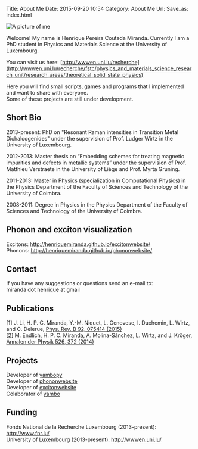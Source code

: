 Title: About Me
Date: 2015-09-20 10:54
Category: About Me
Url:
Save_as: index.html

![A picture of me]({filename}/images/me.jpg)

Welcome!
My name is Henrique Pereira Coutada Miranda.
Currently I am a PhD student in Physics and Materials Science at the University of Luxembourg.

You can visit us here:
[http://wwwen.uni.lu/recherche](http://wwwen.uni.lu/recherche/fstc/physics_and_materials_science_research_unit/research_areas/theoretical_solid_state_physics)

Here you will find small scripts, games and programs that I implemented and want to share with everyone.   
Some of these projects are still under development.

Short Bio
---------
2013-present: PhD on "Resonant Raman intensities in Transition Metal Dichalcogenides" under the supervision of Prof. Ludger Wirtz in the University of Luxembourg.

2012-2013: Master thesis on “Embedding schemes for treating magnetic impurities and defects in metallic systems” under the supervision of Prof. Matthieu Verstraete in the University of Liège and Prof. Myrta Gruning.

2011-2013: Master in Physics (specialization in Computational Physics) in the Physics Department of the Faculty of Sciences and Technology of the University of Coimbra.

2008-2011: Degree in Physics in the Physics Department of the Faculty of Sciences and Technology of the University of Coimbra.

Phonon and exciton visualization
--------------------------------
Excitons: <http://henriquemiranda.github.io/excitonwebsite/>  
Phonons: <http://henriquemiranda.github.io/phononwebsite/>  

Contact
-------
If you have any suggestions or questions send an e-mail to:  
miranda dot henrique at gmail

Publications
------------
[1] J. Li, H. P. C. Miranda, Y.-M. Niquet, L. Genovese, I. Duchemin, L. Wirtz, and C. Delerue, [Phys. Rev. B 92, 075414 (2015)](http://link.aps.org/doi/10.1103/PhysRevB.92.075414)  
[2] M. Endlich, H. P. C. Miranda, A. Molina-Sánchez, L. Wirtz, and J. Kröger, [Annalen der Physik 526, 372 (2014)](http://onlinelibrary.wiley.com/doi/10.1002/andp.201400091/abstract)

Projects
--------
Developer of [yambopy](https://github.com/henriquemiranda/yambopy)  
Developer of [phononwebsite](https://github.com/henriquemiranda/phononwebsite)  
Developer of [excitonwebsite](https://github.com/henriquemiranda/excitonwebsite)  
Colaborator of [yambo](http://www.yambo-code.org/)  

Funding
-------
Fonds National de la Recherche Luxembourg (2013-present): <http://www.fnr.lu/>  
University of Luxembourg (2013-present): <http://wwwen.uni.lu/>  
